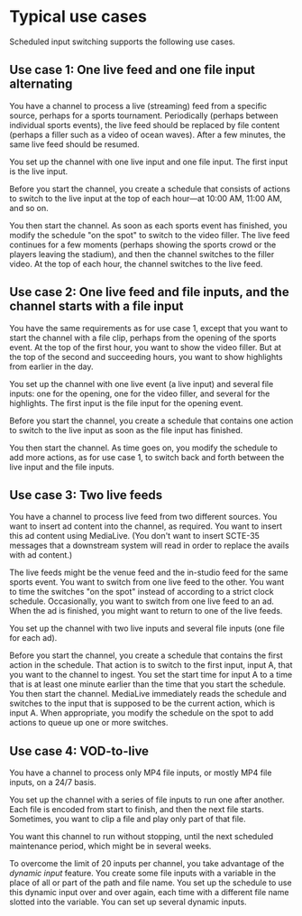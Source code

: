 # Typical use cases<a name="typical-use-cases"></a>

Scheduled input switching supports the following use cases\.

## Use case 1: One live feed and one file input alternating<a name="ips-case-1"></a>

You have a channel to process a live \(streaming\) feed from a specific source, perhaps for a sports tournament\. Periodically \(perhaps between individual sports events\), the live feed should be replaced by file content \(perhaps a filler such as a video of ocean waves\)\. After a few minutes, the same live feed should be resumed\. 

You set up the channel with one live input and one file input\. The first input is the live input\. 

Before you start the channel, you create a schedule that consists of actions to switch to the live input at the top of each hour—at 10:00 AM, 11:00 AM, and so on\. 

You then start the channel\. As soon as each sports event has finished, you modify the schedule "on the spot" to switch to the video filler\. The live feed continues for a few moments \(perhaps showing the sports crowd or the players leaving the stadium\), and then the channel switches to the filler video\. At the top of each hour, the channel switches to the live feed\.

## Use case 2: One live feed and file inputs, and the channel starts with a file input<a name="ips-case-2"></a>

You have the same requirements as for use case 1, except that you want to start the channel with a file clip, perhaps from the opening of the sports event\. At the top of the first hour, you want to show the video filler\. But at the top of the second and succeeding hours, you want to show highlights from earlier in the day\.

You set up the channel with one live event \(a live input\) and several file inputs: one for the opening, one for the video filler, and several for the highlights\. The first input is the file input for the opening event\. 

Before you start the channel, you create a schedule that contains one action to switch to the live input as soon as the file input has finished\. 

You then start the channel\. As time goes on, you modify the schedule to add more actions, as for use case 1, to switch back and forth between the live input and the file inputs\.

## Use case 3: Two live feeds<a name="ips-case-3"></a>

You have a channel to process live feed from two different sources\. You want to insert ad content into the channel, as required\. You want to insert this ad content using MediaLive\. \(You don't want to insert SCTE\-35 messages that a downstream system will read in order to replace the avails with ad content\.\)

The live feeds might be the venue feed and the in\-studio feed for the same sports event\. You want to switch from one live feed to the other\. You want to time the switches "on the spot" instead of according to a strict clock schedule\. Occasionally, you want to switch from one live feed to an ad\. When the ad is finished, you might want to return to one of the live feeds\.

You set up the channel with two live inputs and several file inputs \(one file for each ad\)\. 

Before you start the channel, you create a schedule that contains the first action in the schedule\. That action is to switch to the first input, input A, that you want to the channel to ingest\. You set the start time for input A to a time that is at least one minute earlier than the time that you start the schedule\. You then start the channel\. MediaLive immediately reads the schedule and switches to the input that is supposed to be the current action, which is input A\. When appropriate, you modify the schedule on the spot to add actions to queue up one or more switches\.

## Use case 4: VOD\-to\-live<a name="ips-case-4"></a>

You have a channel to process only MP4 file inputs, or mostly MP4 file inputs, on a 24/7 basis\. 

You set up the channel with a series of file inputs to run one after another\. Each file is encoded from start to finish, and then the next file starts\. Sometimes, you want to clip a file and play only part of that file\.

You want this channel to run without stopping, until the next scheduled maintenance period, which might be in several weeks\. 

To overcome the limit of 20 inputs per channel, you take advantage of the *dynamic input* feature\. You create some file inputs with a variable in the place of all or part of the path and file name\. You set up the schedule to use this dynamic input over and over again, each time with a different file name slotted into the variable\. You can set up several dynamic inputs\. 